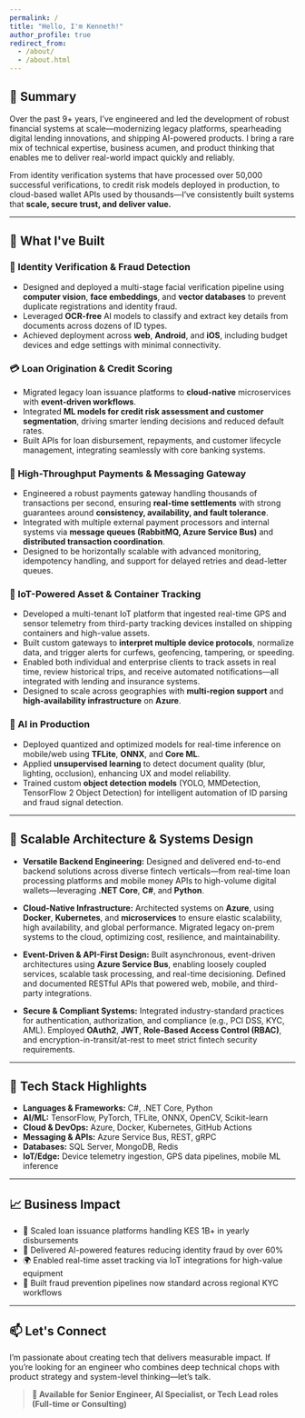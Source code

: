 ```yaml
---
permalink: /
title: "Hello, I'm Kenneth!"
author_profile: true
redirect_from:
  - /about/
  - /about.html
---
```


## 🚀 Summary

Over the past 9+ years, I’ve engineered and led the development of robust financial systems at scale—modernizing legacy platforms, spearheading digital lending innovations, and shipping AI-powered products. I bring a rare mix of technical expertise, business acumen, and product thinking that enables me to deliver real-world impact quickly and reliably.

From identity verification systems that have processed over 50,000 successful verifications, to credit risk models deployed in production, to cloud-based wallet APIs used by thousands—I’ve consistently built systems that **scale, secure trust, and deliver value.**

---

## 💼 What I've Built

### 🔐 Identity Verification & Fraud Detection

- Designed and deployed a multi-stage facial verification pipeline using **computer vision**, **face embeddings**, and **vector databases** to prevent duplicate registrations and identity fraud.
- Leveraged **OCR-free** AI models to classify and extract key details from documents across dozens of ID types.
- Achieved deployment across **web**, **Android**, and **iOS**, including budget devices and edge settings with minimal connectivity.

### 💳 Loan Origination & Credit Scoring

- Migrated legacy loan issuance platforms to **cloud-native** microservices with **event-driven workflows**.
- Integrated **ML models for credit risk assessment and customer segmentation**, driving smarter lending decisions and reduced default rates.
- Built APIs for loan disbursement, repayments, and customer lifecycle management, integrating seamlessly with core banking systems.

### 🧾 High-Throughput Payments & Messaging Gateway

- Engineered a robust payments gateway handling thousands of transactions per second, ensuring **real-time settlements** with strong guarantees around **consistency, availability, and fault tolerance**.
- Integrated with multiple external payment processors and internal systems via **message queues (RabbitMQ, Azure Service Bus)** and **distributed transaction coordination**.
- Designed to be horizontally scalable with advanced monitoring, idempotency handling, and support for delayed retries and dead-letter queues.

### 🚚 IoT-Powered Asset & Container Tracking

- Developed a multi-tenant IoT platform that ingested real-time GPS and sensor telemetry from third-party tracking devices installed on shipping containers and high-value assets.
- Built custom gateways to **interpret multiple device protocols**, normalize data, and trigger alerts for curfews, geofencing, tampering, or speeding.
- Enabled both individual and enterprise clients to track assets in real time, review historical trips, and receive automated notifications—all integrated with lending and insurance systems.
- Designed to scale across geographies with **multi-region support** and **high-availability infrastructure** on **Azure**.

### 🤖 AI in Production

- Deployed quantized and optimized models for real-time inference on mobile/web using **TFLite**, **ONNX**, and **Core ML**.
- Applied **unsupervised learning** to detect document quality (blur, lighting, occlusion), enhancing UX and model reliability.
- Trained custom **object detection models** (YOLO, MMDetection, TensorFlow 2 Object Detection) for intelligent automation of ID parsing and fraud signal detection.

---

## 🧱 Scalable Architecture & Systems Design

- **Versatile Backend Engineering:**
  Designed and delivered end-to-end backend solutions across diverse fintech verticals—from real-time loan processing platforms and mobile money APIs to high-volume digital wallets—leveraging **.NET Core**, **C#**, and **Python**.

- **Cloud-Native Infrastructure:**
  Architected systems on **Azure**, using **Docker**, **Kubernetes**, and **microservices** to ensure elastic scalability, high availability, and global performance. Migrated legacy on-prem systems to the cloud, optimizing cost, resilience, and maintainability.

- **Event-Driven & API-First Design:**
  Built asynchronous, event-driven architectures using **Azure Service Bus**, enabling loosely coupled services, scalable task processing, and real-time decisioning. Defined and documented RESTful APIs that powered web, mobile, and third-party integrations.

- **Secure & Compliant Systems:**
  Integrated industry-standard practices for authentication, authorization, and compliance (e.g., PCI DSS, KYC, AML). Employed **OAuth2**, **JWT**, **Role-Based Access Control (RBAC)**, and encryption-in-transit/at-rest to meet strict fintech security requirements.

---

## 🧠 Tech Stack Highlights

- **Languages & Frameworks:** C#, .NET Core, Python
- **AI/ML:** TensorFlow, PyTorch, TFLite, ONNX, OpenCV, Scikit-learn
- **Cloud & DevOps:** Azure, Docker, Kubernetes, GitHub Actions
- **Messaging & APIs:** Azure Service Bus, REST, gRPC
- **Databases:** SQL Server, MongoDB, Redis
- **IoT/Edge:** Device telemetry ingestion, GPS data pipelines, mobile ML inference

---

## 📈 Business Impact

- 🏦 Scaled loan issuance platforms handling KES 1B+ in yearly disbursements
- 🧠 Delivered AI-powered features reducing identity fraud by over 60%
- 🌍 Enabled real-time asset tracking via IoT integrations for high-value equipment
- 🔐 Built fraud prevention pipelines now standard across regional KYC workflows

---

## 📫 Let's Connect

I’m passionate about creating tech that delivers measurable impact. If you’re looking for an engineer who combines deep technical chops with product strategy and system-level thinking—let’s talk.

> **💼 Available for Senior Engineer, AI Specialist, or Tech Lead roles (Full-time or Consulting)**